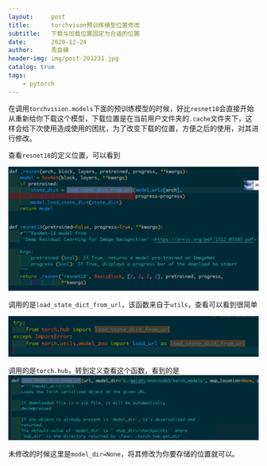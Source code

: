 ```yaml
---
layout:     post
title:      torchvison预训练模型位置修改
subtitle:   下载与加载位置固定为合适的位置
date:       2020-12-24
author:     周自横
header-img: img/post-201231.jpg
catalog: true
tags:
    - pytorch
---
```


在调用`torchvision.models`下面的预训练模型的时候，好比`resnet18`会直接开始从重新给你下载这个模型，下载位置是在当前用户文件夹的`.cache`文件夹下，这样会给下次使用造成使用的困扰，为了改变下载的位置，方便之后的使用，对其进行修改。

查看`resnet18`的定义位置，可以看到

![image-20201231152811858](https://raw.githubusercontent.com/HBaaa/saveImage/master/20201231152814.png)

调用的是`load_state_dict_from_url`，该函数来自于`utils`，查看可以看到很简单

![image-20201231152947452](https://raw.githubusercontent.com/HBaaa/saveImage/master/20201231152947.png)

调用的是`torch.hub`，转到定义查看这个函数，看到的是![image-20201231153111285](https://raw.githubusercontent.com/HBaaa/saveImage/master/20201231153111.png)

未修改的时候这里是`model_dir=None`，将其修改为你要存储的位置就可以。